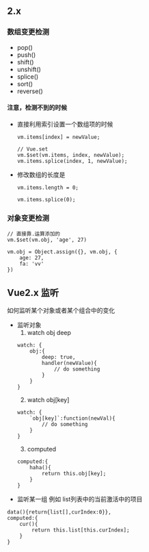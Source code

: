 
## 2.x

### 数组变更检测
-  pop()
-  push()
-  shift()
-  unshift()
-  splice()
-  sort()
-  reverse()

#### 注意，检测不到的时候
-  直接利用索引设置一个数组项的时候
    ```
    vm.items[index] = newValue;
    ```
    ```
    // Vue.set
    vm.$set(vm.items, index, newValue);
    vm.items.splice(index, 1, newValue);
    ```
-  修改数组的长度是
    ```
    vm.items.length = 0;
    ```
    ```
    vm.items.splice(0);
    ```

### 对象变更检测

```
// 直接靠.运算添加的
vm.$set(vm.obj, 'age', 27)

vm.obj = Object.assign({}, vm.obj, {
    age: 27,
    fa: 'vv'
})
```

## Vue2.x 监听
如何监听某个对象或者某个组合中的变化

-  监听对象
    1. watch obj deep
    ```
    watch: {
        obj:{
            deep: true,
            handler(newValue){
                // do something
            }
        }
    }
    ```
    2. watch obj[key]
    ```
    watch: {
        `obj[key]`:function(newVal){
            // do something
        }
    }
    ```
    3. computed 
    ```
    computed:{
        haha(){
            return this.obj[key];
        }
    }
    ```
-  监听某一组
例如 list列表中的当前激活中的项目
```
data(){return{list[],curIndex:0}},
computed:{
    cur(){
        return this.list[this.curIndex];
    }
}
```